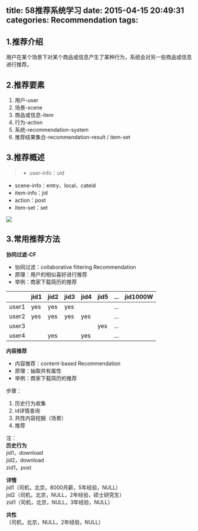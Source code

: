 title: 58推荐系统学习
date: 2015-04-15 20:49:31
categories: Recommendation
tags:
---

## 1.推荐介绍
用户在某个场景下对某个商品或信息产生了某种行为，系统会对另一些商品或信息进行推荐。

## 2.推荐要素
1. 用户-user
2. 场景-scene
3. 商品或信息-item
4. 行为-action
5. 系统-recommendation-system
6. 推荐结果集合-recommendation-result / item-set <!--more-->

## 3.推荐概述

>- user-info：uid
- scene-info：entry、local、cateid
- item-info：jid
- action：post
- item-set：set<zid>

![](/img/Recommendation.png)

## 3.常用推荐方法

**协同过滤-CF**

- 协同过滤：collaborative filtering Recommendation
- 原理：用户的相似喜好进行推荐
- 举例：商家下载简历的推荐


|    | jid1 | jid2| jid3 | jid4 | jid5 | ... |jid1000W|
| -- | --- |-----|----|---|------|-----|---|
| user1  | yes | yes | yes |  |  | ...  | 
| user2  | yes | yes | yes | yes |  | ...|
| user3  |     |     |     |     | yes |...|
| user4  |     | yes |     | yes |  |...


**内容推荐**

- 内容推荐：content-based Recommendation
- 原理：抽取共有属性
- 举例：商家下载简历的推荐


步骤：

1. 历史行为收集
2. id详情查询
3. 共性内容挖掘（场景）
4. 推荐


注：  
**历史行为**  
jid1，download  
jid2，download  
zid1，post  

**详情**  
jid1（司机，北京，8000月薪，5年经验，NULL）  
jid2（司机，北京，NULL，2年经验，硕士研究生）  
zid1（司机，北京，NULL，3年经验，NULL）  

**共性**   
（司机，北京，NULL，2年经验，NULL）